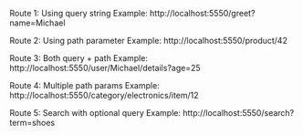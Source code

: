 Route 1: Using query string
Example: http://localhost:5550/greet?name=Michael

Route 2: Using path parameter
Example: http://localhost:5550/product/42

Route 3: Both query + path
Example: http://localhost:5550/user/Michael/details?age=25

Route 4: Multiple path params
Example: http://localhost:5550/category/electronics/item/12

Route 5: Search with optional query
Example: http://localhost:5550/search?term=shoes
